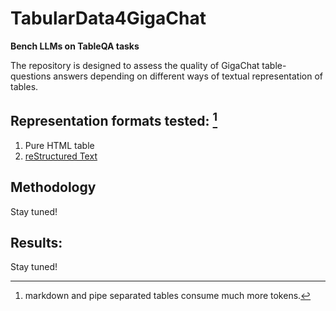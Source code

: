 # TabularData4GigaChat
**Bench LLMs on TableQA tasks**

The repository is designed to assess the quality of GigaChat table-questions answers depending on different ways of textual representation of tables.

## Representation formats tested: [^1]
1. Pure HTML table
2. [reStructured Text](https://sublime-and-sphinx-guide.readthedocs.io/en/latest/tables.html)
[^1]: markdown and pipe separated tables consume much more tokens.

## Methodology
Stay tuned!

## Results:
Stay tuned!